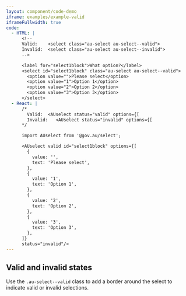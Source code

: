 ```yaml
---
layout: component/code-demo
iframe: examples/example-valid
iframeFullwidth: true
code:
  - HTML: |
      <!--
      Valid:    <select class="au-select au-select--valid">
      Invalid:  <select class="au-select au-select--invalid">
      -->

      <label for="select1block">What option?</label>
      <select id="select1block" class="au-select au-select--valid">
        <option value="">Please select</option>
        <option value="1">Option 1</option>
        <option value="2">Option 2</option>
        <option value="3">Option 3</option>
      </select>
  - React: |
      /*
        Valid:  <AUselect status="valid" options={[
        Invalid:   <AUselect status="invalid" options={[
      */

      import AUselect from '@gov.au/select';

      <AUselect valid id="select1block" options={[
        {
          value: '',
          text: 'Please select',
        },
        {
          value: '1',
          text: 'Option 1',
        },
        {
          value: '2',
          text: 'Option 2',
        },
        {
          value: '3',
          text: 'Option 3',
        },
      ]}
      status="invalid"/>
---
```

## Valid and invalid states

Use the `.au-select--valid` class to add a border around the select to indicate valid or invalid selections.
